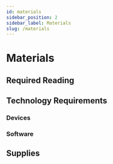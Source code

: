 ```yaml
---
id: materials
sidebar_position: 2
sidebar_label: Materials
slug: /materials
---
```


# Materials

## Required Reading

## Technology Requirements

### Devices

### Software

## Supplies
